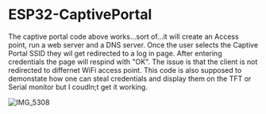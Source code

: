 # ESP32-CaptivePortal

The captive portal code above works...sort of...it will create an Access point, run a web server and a DNS server. Once the user selects the Captive Portal SSID they wil get redirected to a log in page. After entering credentials the page will respind with "OK".
The issue is that the client is not redirected to differnet WiFi access point. This code is also supposed to demonstate how one can steal credentials and display them on the TFT or Serial monitor but I coudln;t get it working.

![IMG_5308](https://user-images.githubusercontent.com/5065324/225166733-a9fa3fbc-9be7-45d1-8dc9-f244a6211c19.jpeg)
